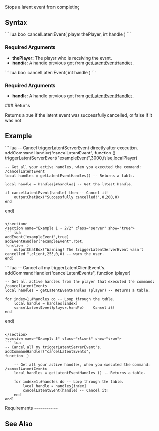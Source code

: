 Stops a latent event from completing

Syntax
------

<section name="Server" class="server" show="true">
``` lua
bool cancelLatentEvent( player thePlayer, int handle )
```

### Required Arguments

-   **thePlayer:** The player who is receiving the event.
-   **handle:** A handle previous got from [getLatentEventHandles](/docs/getlatenteventhandles.md "wikilink").

</section>
<section name="Client" class="client" show="true">
``` lua
bool cancelLatentEvent( int handle )
```

### Required Arguments

-   **handle:** A handle previous got from [getLatentEventHandles](/docs/getlatenteventhandles.md "wikilink").

</section>
### Returns

Returns a true if the latent event was successfully cancelled, or false if it was not

Example
-------

<section name="Example 1 - 1/2" class="client" show="true">
``` lua
-- Cancel triggerLatentServerEvent directly after execution.
addCommandHandler("cancelLatentEvent",
function ()
    triggerLatentServerEvent("exampleEvent",3000,false,localPlayer)

    -- Get all your active handles, when you executed the command: /cancelLatentEvent
    local handles = getLatentEventHandles() -- Returns a table.

    local handle = handles[#handles] -- Get the latest handle.

    if cancelLatentEvent(handle) then -- Cancel it!
        outputChatBox("Successfully cancelled!",0,200,0)
    end
end)
```

</section>
<section name="Example 1 - 2/2" class="server" show="true">
``` lua
addEvent("exampleEvent",true)
addEventHandler("exampleEvent",root,
function ()
    outputChatBox("Warning! The triggerLatentServerEvent wasn't cancelled!",client,255,0,0) -- warn the user.
end)
```

</section>
<section name="Example 2" class="server" show="true">
``` lua
-- Cancel all my triggerLatentClientEvent's.
addCommandHandler("cancelLatentEvents",
function (player)

    -- Get all active handles from the player that executed the command: /cancelLatentEvents
    local handles = getLatentEventHandles (player) -- Returns a table. 
    
    for index=1,#handles do -- Loop through the table.
        local handle = handles[index]
        cancelLatentEvent(player,handle) -- Cancel it!
    end
end)
```

</section>
<section name="Example 3" class="client" show="true">
``` lua
-- Cancel all my triggerLatentServerEvent's.
addCommandHandler("cancelLatentEvents",
function ()

    -- Get all your active handles, when you executed the command: /cancelLatentEvents
    local handles = getLatentEventHandles () -- Returns a table. 
    
    for index=1,#handles do -- Loop through the table.
        local handle = handles[index] 
        cancelLatentEvent(handle) -- Cancel it!
    end
end)
```

</section>
Requirements
------------

See Also
--------
